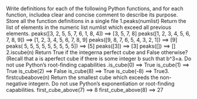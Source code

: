 Write definitions for each of the following Python functions, and for each function, includea clear and concise comment to describe its purpose.  
Store all the function definitions in a single file
1.peaks(numlist) Return the list of elements in the numeric list numlist which exceed all previous elements.
peaks([3, 2, 5, 5, 7, 6, 1, 8, 4]) ==> [3, 5, 7, 8]
peaks([1, 2, 3, 4, 5, 6, 7, 8, 9]) ==> [1, 2, 3, 4, 5, 6, 7, 8, 9]
peaks([9, 8, 7, 6, 5, 4, 3, 2, 1]) ==> [9]
peaks( 5, 5, 5, 5, 5, 5, 5, 5, 5]) ==> [5]
peaks([3]) ==> [3]
peaks([]) ==> []
2.iscube(n) Return True if the integerna perfect cube and False otherwise?  
(Recall that a is aperfect cube if there is some integer b such that b^3=a. Do not use Python’s root-finding capabilities .is_cube(0) ==> True 
is_cube(1) ==> True is_cube(2) ==> False is_cube(8) ==> True is_cube(-8) ==> True3. 
firstcubeabove(n) Return the smallest cube which exceeds the non-negative integern.  Do not use Python’s exponentiation or root-finding capabilities.
first_cube_above(7) ==> 8 first_cube_above(8) ==> 27
